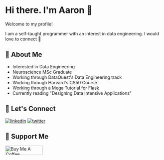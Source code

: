 
# Hi there. I'm Aaron 👋

Welcome to my profile! 

I am a self-taught programmer with an interest in data engineering. I would love to connect 🙂

## 🚀 About Me

- Interested in Data Engineering
- Neuroscience MSc Graduate
- Working through DataQuest's Data Engineering track
- Working through Harvard's CS50 Course
- Working through a Mega Tutorial for Flask
- Currently reading "Designing Data Intensive Applications"

## 🔗 Let's Connect

[![linkedin](https://img.shields.io/badge/linkedin-0A66C2?style=for-the-badge&logo=linkedin&logoColor=white)](https://www.linkedin.com/in/abzaaron/)
[![twitter](https://img.shields.io/badge/twitter-1DA1F2?style=for-the-badge&logo=twitter&logoColor=white)](https://twitter.com/AbzAaron)

## 📕 Support Me

<a href="https://www.buymeacoffee.com/AbzAaron" target="_blank"><img src="https://cdn.buymeacoffee.com/buttons/default-orange.png" alt="Buy Me A Coffee" height="30" width="120"></a>
